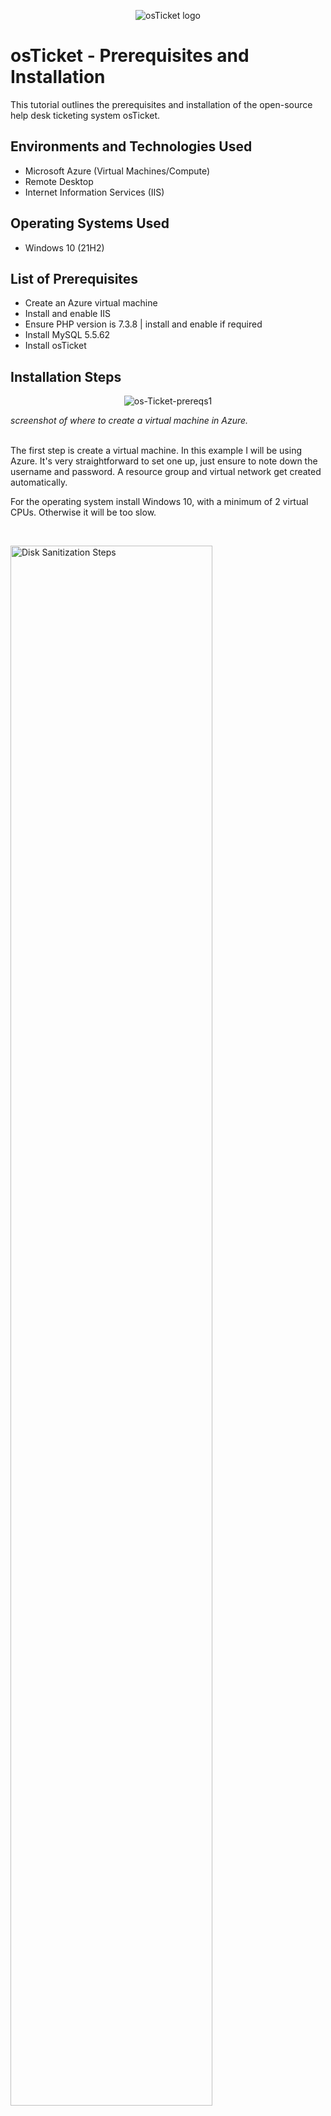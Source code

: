 <p align="center">
<img src="https://i.imgur.com/Clzj7Xs.png" alt="osTicket logo"/>
</p>

<h1>osTicket - Prerequisites and Installation</h1>
This tutorial outlines the prerequisites and installation of the open-source help desk ticketing system osTicket.<br />

<h2>Environments and Technologies Used</h2>

- Microsoft Azure (Virtual Machines/Compute)
- Remote Desktop
- Internet Information Services (IIS)

<h2>Operating Systems Used </h2>

- Windows 10</b> (21H2)

<h2>List of Prerequisites</h2>

- Create an Azure virtual machine
- Install and enable IIS
- Ensure PHP version is 7.3.8 | install and enable if required
- Install MySQL 5.5.62
- Install osTicket

<h2>Installation Steps</h2>

<p align="center">
<img src="https://i.ibb.co/jZL6b6M/os-Ticket-prereqs1.jpg" alt="os-Ticket-prereqs1" border="0" />
</p>
<i>screenshot of where to create a virtual machine in Azure.</i>
<p><br>
The first step is create a virtual machine. In this example I will be using Azure. It's very straightforward to set one up, just ensure to note down the username and password. A resource group and virtual network get created automatically.
  
For the operating system install Windows 10, with a minimum of 2 virtual CPUs. Otherwise it will be too slow.
</p>
<br />

<p>
<img src="https://i.imgur.com/DJmEXEB.png" height="80%" width="80%" alt="Disk Sanitization Steps"/>
</p>
<p>
Lorem ipsum dolor sit amet, consectetur adipiscing elit, sed do eiusmod tempor incididunt ut labore et dolore magna aliqua. Ut enim ad minim veniam, quis nostrud exercitation ullamco laboris nisi ut aliquip ex ea commodo consequat. Duis aute irure dolor in reprehenderit in voluptate velit esse cillum dolore eu fugiat nulla pariatur.
</p>
<br />

<p>
<img src="https://i.imgur.com/DJmEXEB.png" height="80%" width="80%" alt="Disk Sanitization Steps"/>
</p>
<p>
Lorem ipsum dolor sit amet, consectetur adipiscing elit, sed do eiusmod tempor incididunt ut labore et dolore magna aliqua. Ut enim ad minim veniam, quis nostrud exercitation ullamco laboris nisi ut aliquip ex ea commodo consequat. Duis aute irure dolor in reprehenderit in voluptate velit esse cillum dolore eu fugiat nulla pariatur.
</p>
<br />
